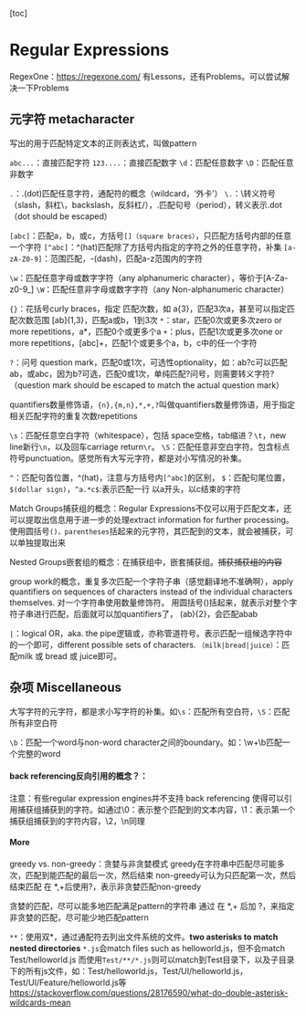 [toc]

# Regular Expressions
RegexOne：https://regexone.com/
有Lessons，还有Problems。可以尝试解决一下Problems

## 元字符 metacharacter

写出的用于匹配特定文本的正则表达式，叫做pattern

`abc...`：直接匹配字符
`123....`：直接匹配数字
`\d`：匹配任意数字
`\D`：匹配任意非数字

`.`：.(dot)匹配任意字符，通配符的概念（wildcard，‘外卡’）
`\.`：\转义符号（slash，斜杠\，backslash，反斜杠/），\.匹配句号（period），转义表示.dot（dot should be escaped）

`[abc]`：匹配a，b，或c，方括号`[]（square braces）`，只匹配方括号内部的任意一个字符
`[^abc]`：^(hat)匹配除了方括号内指定的字符之外的任意字符，补集
`[a-zA-Z0-9]`：范围匹配，-(dash)，匹配a-z范围内的字符

`\w`：匹配任意字母或数字字符（any alphanumeric character），等价于[A-Za-z0-9_]
`\W`：匹配任意非字母或数字字符（any Non-alphanumeric character）

`{}`：花括号curly braces，指定 匹配次数，如 a{3}，匹配3次a，甚至可以指定匹配次数范围 [ab]{1,3}，匹配a或b，1到3次
`*`：star，匹配0次或更多次zero or more repetitions，a*，匹配0个或更多个a
`+`：plus，匹配1次或更多次one or more repetitions，[abc]+，匹配1个或更多个a，b，c中的任一个字符

`?`：问号 question mark，匹配0或1次，可选性optionality，如：ab?c可以匹配ab，或abc，因为b?可选，匹配0或1次，单纯匹配?问号，则需要转义字符\?（question mark should be escaped to match the actual question mark）

quantifiers数量修饰语，`{n},{m,n},*,+,?`叫做quantifiers数量修饰语，用于指定相关匹配字符的重复次数repetitions



`\s`：匹配任意空白字符（whitespace），包括 space空格，tab缩进？`\t`，new line新行`\n`，以及回车carriage return`\r`。
`\S`：匹配任意非空白字符。包含标点符号punctuation。感觉所有大写元字符，都是对小写情况的补集。

`^`：匹配句首位置，^(hat)，注意与方括号内`[^abc]`的区别，
`$`：匹配句尾位置，`$(dollar sign)`，`^a.*c$`:表示匹配一行 以a开头，以c结束的字符

Match Groups捕获组的概念：Regular Expressions不仅可以用于匹配文本，还可以提取出信息用于进一步的处理extract information for further processing。
使用圆括号`()，parentheses`括起来的元字符，其匹配到的文本，就会被捕获，可以单独提取出来

Nested Groups嵌套组的概念：在捕获组中，嵌套捕获组。~~捕获捕获组的内容~~

group work的概念，重复多次匹配一个字符子串（感觉翻译地不准确啊），apply quantifiers on sequences of characters instead of the individual characters themselves. 对一个字符串使用数量修饰符。
用圆括号()括起来，就表示对整个字符子串进行匹配，后面就可以加quantifiers了，
(ab){2}，会匹配abab

`|`：logical OR，aka. the pipe逻辑或，亦称管道符号。表示匹配一组候选字符中的一个即可，different possible sets of characters. `（milk|bread|juice）`：匹配milk 或 bread 或 juice即可。


## 杂项 Miscellaneous

大写字符的元字符，都是求小写字符的补集。如`\s`：匹配所有空白符，`\S`：匹配所有非空白符

`\b`：匹配一个word与non-word character之间的boundary。如：\w+\b匹配一个完整的word

#### back referencing反向引用的概念？：
注意：有些regular expression engines并不支持
back referencing 使得可以引用捕获组捕获到的字符。如通过\0：表示整个匹配到的文本内容，\1：表示第一个捕获组捕获到的字符内容，\2，\n同理

#### More
greedy vs. non-greedy：贪婪与非贪婪模式
greedy在字符串中匹配尽可能多次，匹配到能匹配的最后一次，然后结束
non-greedy可认为只匹配第一次，然后结束匹配
在 *,+后使用?，表示非贪婪匹配non-greedy

贪婪的匹配，尽可以能多地匹配满足pattern的字符串
通过 在 *,+ 后加 ?，来指定非贪婪的匹配，尽可能少地匹配pattern

`**`：使用双*，通过通配符去列出文件系统的文件。**two asterisks to match nested directories**
`*.js`会match files such as helloworld.js，但不会match Test/helloworld.js
而使用`Test/**/*.js`则可以match到Test目录下，以及子目录下的所有js文件，如：Test/helloworld.js，Test/UI/helloworld.js，Test/UI/Feature/helloworld.js等
https://stackoverflow.com/questions/28176590/what-do-double-asterisk-wildcards-mean

